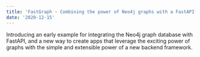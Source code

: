 ```yaml
---
title: 'FastGraph - Combining the power of Neo4j graphs with a FastAPI backend'
date: '2020-12-15'
---
```


Introducing an early example for integrating the Neo4j graph database with FastAPI, and a new way to create apps that leverage the exciting power of graphs with the simple and extensible power of a new backend framework.